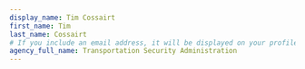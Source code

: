 ```yaml
---
display_name: Tim Cossairt
first_name: Tim
last_name: Cossairt
# If you include an email address, it will be displayed on your profile page
agency_full_name: Transportation Security Administration
---
```


